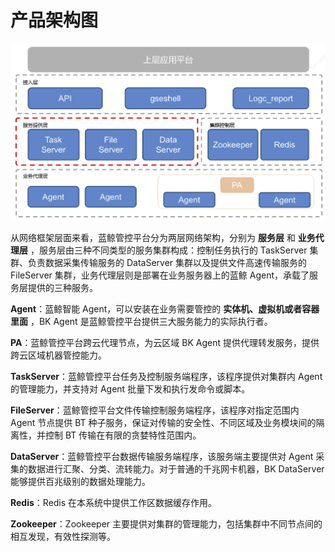 # 产品架构图

![-w2020](../assets/企业微信截图_73de1794-f96f-4964-8824-2a93fe84ae23.png)

从网络框架层面来看，蓝鲸管控平台分为两层网络架构，分别为 **服务层** 和 **业务代理层** ，服务层由三种不同类型的服务集群构成：控制任务执行的 TaskServer 集群、负责数据采集传输服务的 DataServer 集群以及提供文件高速传输服务的 FileServer 集群，业务代理层则是部署在业务服务器上的蓝鲸 Agent，承载了服务层提供的三种服务。

**Agent**：蓝鲸智能 Agent，可以安装在业务需要管控的 **实体机、虚拟机或者容器里面** ，BK Agent 是蓝鲸管控平台提供三大服务能力的实际执行者。

**PA**：蓝鲸管控平台跨云代理节点，为云区域 BK Agent 提供代理转发服务，提供跨云区域机器管控能力。

**TaskServer**：蓝鲸管控平台任务及控制服务端程序，该程序提供对集群内 Agent 的管理能力，并支持对 Agent 批量下发和执行发命令或脚本。

**FileServer**：蓝鲸管控平台文件传输控制服务端程序，该程序对指定范围内 Agent 节点提供 BT 种子服务，保证对传输的安全性、不同区域及业务模块间的隔离性，并控制 BT 传输在有限的贪婪特性范围内。

**DataServer**：蓝鲸管控平台数据传输服务端程序，该服务端主要提供对 Agent 采集的数据进行汇聚、分类、流转能力。对于普通的千兆网卡机器，BK DataServer 能够提供百兆级别的数据处理能力。

**Redis**：Redis 在本系统中提供工作区数据缓存作用。

**Zookeeper**：Zookeeper 主要提供对集群的管理能力，包括集群中不同节点间的相互发现，有效性探测等。
